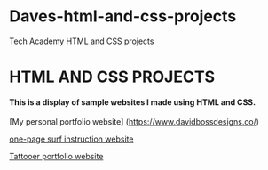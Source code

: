 # Daves-html-and-css-projects
Tech Academy HTML and CSS projects

# HTML AND CSS PROJECTS

#### This is a display of sample websites I made using HTML and CSS.


[My personal portfolio website]
(https://www.davidbossdesigns.co/)

[one-page surf instruction website](https://github.com/DaveBoss510/Daves-html-and-css-projects/tree/main/Basic_html_and_css/One-Page%20Website)

[Tattooer portfolio website]()

